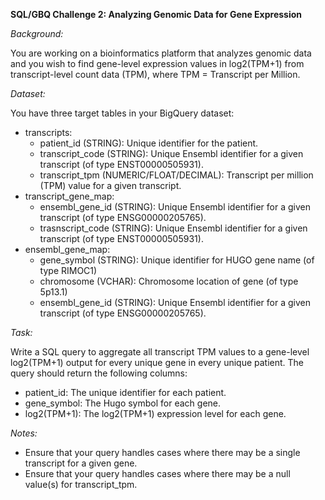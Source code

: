 **SQL/GBQ Challenge 2: Analyzing Genomic Data for Gene Expression**

_Background:_

You are working on a bioinformatics platform that analyzes genomic data and you wish to find
gene-level expression values in log2(TPM+1) from transcript-level count data (TPM), where
TPM = Transcript per Million.

_Dataset:_

You have three target tables in your BigQuery dataset:
- transcripts:
  - patient_id (STRING): Unique identifier for the patient.
  - transcript_code (STRING): Unique Ensembl identifier for a given transcript (of
type ENST00000505931).
  - transcript_tpm (NUMERIC/FLOAT/DECIMAL): Transcript per million (TPM) value
for a given transcript.
- transcript_gene_map:
  - ensembl_gene_id (STRING): Unique Ensembl identifier for a given transcript (of
type ENSG00000205765).
  - trasnscript_code (STRING): Unique Ensembl identifier for a given transcript (of
type ENST00000505931).
- ensembl_gene_map:
  - gene_symbol (STRING): Unique identifier for HUGO gene name (of type
RIMOC1)
  - chromosome (VCHAR): Chromosome location of gene (of type 5p13.1)
  - ensembl_gene_id (STRING): Unique Ensembl identifier for a given transcript (of
type ENSG00000205765).

_Task:_

Write a SQL query to aggregate all transcript TPM values to a gene-level log2(TPM+1) output
for every unique gene in every unique patient.
The query should return the following columns:
- patient_id: The unique identifier for each patient.
- gene_symbol: The Hugo symbol for each gene.
- log2(TPM+1): The log2(TPM+1) expression level for each gene.

_Notes:_

- Ensure that your query handles cases where there may be a single transcript for a given
gene.
- Ensure that your query handles cases where there may be a null value(s) for
transcript_tpm.
